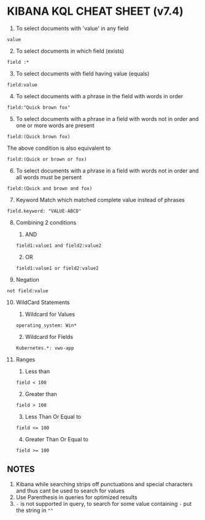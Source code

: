 # KIBANA KQL CHEAT SHEET (v7.4)

1. To select documents with 'value' in any field

```
value
```

2. To select documents in which field (exists)

```
field :*
```

3. To select documents with field having value (equals)

```
field:value
```

4. To select documents with a phrase in the field with words in order

```
field:"Quick brown fox"
```

5. To select documents with a phrase in a field with words not in order and one or more words are present

```
field:(Quick brown fox)
```

The above condition is also equivalent to

```
field:(Quick or brown or fox)
```

6. To select documents with a phrase in a field with words not in order and all words must be persent

```
field:(Quick and brown and fox)
```

7. Keyword Match which matched complete value instead of phrases

```
field.keyword: "VALUE-ABCD"
```

8. Combining 2 conditions

   1. AND

   ```
   field1:value1 and field2:value2
   ```

   2. OR

   ```
   field1:value1 or field2:value2
   ```

9. Negation

```
not field:value
```

10. WildCard Statements

    1. Wildcard for Values

    ```
    operating_system: Win*
    ```

    2.  Wildcard for Fields

    ```
    Kubernetes.*: vwo-app
    ```

11. Ranges
    1. Less than
    ```
    field < 100
    ```
    2. Greater than
    ```
    field > 100
    ```
    3. Less Than Or Equal to
    ```
    field <= 100
    ```
    4. Greater Than Or Equal to
    ```
    field >= 100
    ```

## NOTES

1. Kibana while searching strips off punctuations and special characters and thus cant be used to search for values
2. Use Parenthesis in queries for optimized results
3. `-` is not supported in query, to search for some value containing `-` put the string in `""`
